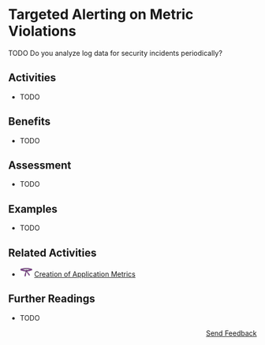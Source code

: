 # Targeted Alerting on Metric Violations

TODO Do you analyze log data for security incidents periodically?

## Activities

- TODO

## Benefits

- TODO

## Assessment

- TODO

## Examples

- TODO

## Related Activities

- [<img src="https://raw.githubusercontent.com/AppSecure-nrw/security-belts/assets/belt-img/06_security-belt-purple.svg" width="25" />](#) [Creation of Application Metrics](../purple/creation-of-application-metrics.md)

## Further Readings

- TODO

<p align="right"><a href="https://www.surveymonkey.de/r/MNWNVRB">Send Feedback</a></p>
